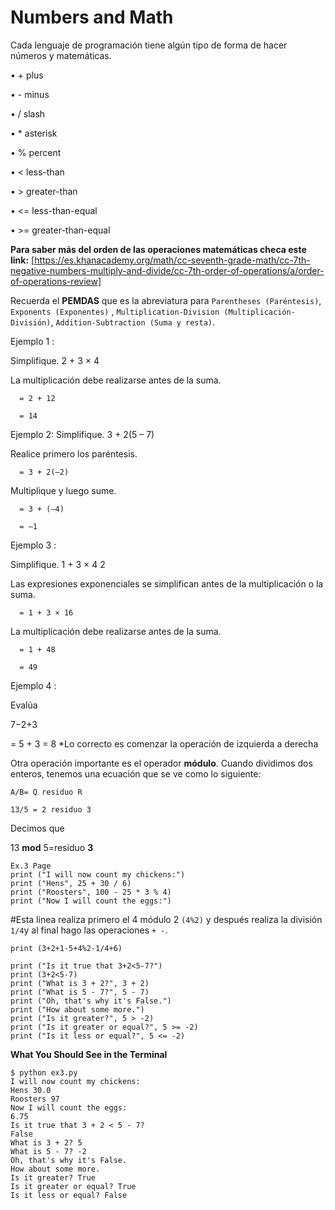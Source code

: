 # Numbers and Math

Cada lenguaje de programación tiene algún tipo de forma de hacer números y matemáticas.

• + plus

• - minus

• / slash

• * asterisk

• % percent

• < less-than

• > greater-than

• <= less-than-equal

• >= greater-than-equal

**Para saber más del orden de las operaciones matemáticas checa este link:** [https://es.khanacademy.org/math/cc-seventh-grade-math/cc-7th-negative-numbers-multiply-and-divide/cc-7th-order-of-operations/a/order-of-operations-review]

 Recuerda el **PEMDAS** que es la abreviatura para `Parentheses (Paréntesis)`, `Exponents (Exponentes)` , `Multiplication-Division (Multiplicación-División)`, `Addition-Subtraction (Suma y resta)`.

Ejemplo 1 :

Simplifique. 2 + 3 × 4

La multiplicación debe realizarse antes de la suma.

      = 2 + 12

      = 14
      
Ejemplo 2: Simplifique. 3 + 2(5 – 7)

Realice primero los paréntesis.

      = 3 + 2(–2)

Multiplique y luego sume.

      = 3 + (–4)

      = –1
      
Ejemplo 3 :

Simplifique. 1 + 3 × 4 2

Las expresiones exponenciales se simplifican antes de la multiplicación o la suma.

      = 1 + 3 × 16

La multiplicación debe realizarse antes de la suma.

      = 1 + 48

      = 49

Ejemplo 4 :

Evalúa 


7−2+3

= 5 + 3 = 8  *Lo correcto es comenzar la operación de izquierda a derecha 


Otra operación importante es el operador **módulo**. Cuando dividimos dos enteros, tenemos una ecuación que se ve como lo siguiente:

```
A/B= Q residuo R

13/5 = 2 residuo 3
```

Decimos que 

13 **mod** 5=residuo **3**

```
Ex.3 Page 
print ("I will now count my chickens:")
print ("Hens", 25 + 30 / 6)
print ("Roosters", 100 - 25 * 3 % 4)  
print ("Now I will count the eggs:")
```

#Esta linea realiza primero el 4 módulo 2 `(4%2)` y después realiza la división `1/4`y al final hago las operaciones `+ -`.

```
print (3+2+1-5+4%2-1/4+6)
```
```
print ("Is it true that 3+2<5-7?")
print (3+2<5-7)
print ("What is 3 + 2?", 3 + 2)
print ("What is 5 - 7?", 5 - 7)
print ("Oh, that's why it's False.")
print ("How about some more.")
print ("Is it greater?", 5 > -2)
print ("Is it greater or equal?", 5 >= -2)
print ("Is it less or equal?", 5 <= -2)
```

**What You Should See in the Terminal**

```
$ python ex3.py
I will now count my chickens:
Hens 30.0
Roosters 97
Now I will count the eggs:
6.75
Is it true that 3 + 2 < 5 - 7?
False
What is 3 + 2? 5
What is 5 - 7? -2
Oh, that's why it's False.
How about some more.
Is it greater? True
Is it greater or equal? True
Is it less or equal? False
```




